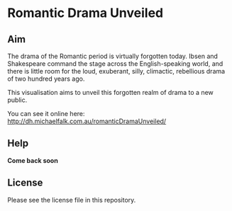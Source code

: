 # Romantic Drama Unveiled

## Aim

The drama of the Romantic period is virtually forgotten today. Ibsen and Shakespeare command the stage across the English-speaking world, and there is little room for the loud, exuberant, silly, climactic, rebellious drama of two hundred years ago.

This visualisation aims to unveil this forgotten realm of drama to a new public.

You can see it online here: http://dh.michaelfalk.com.au/romanticDramaUnveiled/

## Help

**Come back soon**

## License

Please see the license file in this repository.
